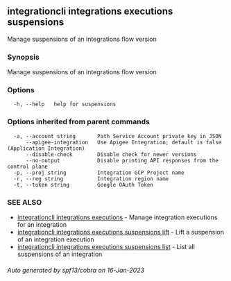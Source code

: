 ## integrationcli integrations executions suspensions

Manage suspensions of an integrations flow version

### Synopsis

Manage suspensions of an integrations flow version

### Options

```
  -h, --help   help for suspensions
```

### Options inherited from parent commands

```
  -a, --account string       Path Service Account private key in JSON
      --apigee-integration   Use Apigee Integration; default is false (Application Integration)
      --disable-check        Disable check for newer versions
      --no-output            Disable printing API responses from the control plane
  -p, --proj string          Integration GCP Project name
  -r, --reg string           Integration region name
  -t, --token string         Google OAuth Token
```

### SEE ALSO

* [integrationcli integrations executions](integrationcli_integrations_executions.md)	 - Manage integration executions for an integration
* [integrationcli integrations executions suspensions lift](integrationcli_integrations_executions_suspensions_lift.md)	 - Lift a suspension of an integration execution
* [integrationcli integrations executions suspensions list](integrationcli_integrations_executions_suspensions_list.md)	 - List all suspensions of an integration

###### Auto generated by spf13/cobra on 16-Jan-2023

